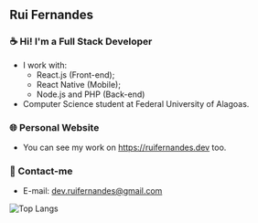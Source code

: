## Rui Fernandes

### ☕ Hi! I'm a Full Stack Developer
- I work with:
    - React.js (Front-end);
    - React Native (Mobile);
    - Node.js and PHP (Back-end)
- Computer Science student at Federal University of Alagoas.

### 🌐 Personal Website
- You can see my work on https://ruifernandes.dev too.

### 📨 Contact-me
- E-mail: dev.ruifernandes@gmail.com

![Top Langs](https://github-readme-stats.vercel.app/api/top-langs/?username=ruifernandees&hide=blade&layout=compact&theme=tokyonight)
